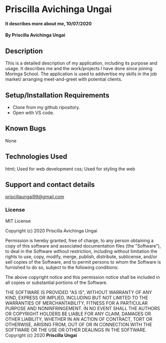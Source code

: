 # Priscilla Avichinga Ungai
#### It describes more about me, 10/07/2020
#### By **Priscilla Avichinga Ungai**
## Description
This is a detailed description of my application, including its purpose and usage. It describes me and the work/projects I have done since joining Moringa School. The application is used to addvertise my skills in the job market/ arranging meet-and-greet with potential clients.
## Setup/Installation Requirements
* Clone from my github ripository.
* Open with VS code.

## Known Bugs 
None
## Technologies Used
html; Used for web development
css; Used for styling the web
## Support and contact details
priscillaungai99@gmail.com
### License
MIT License

Copyright (c) 2020 Priscilla Avichinga Ungai

Permission is hereby granted, free of charge, to any person obtaining a copy
of this software and associated documentation files (the "Software"), to deal
in the Software without restriction, including without limitation the rights
to use, copy, modify, merge, publish, distribute, sublicense, and/or sell
copies of the Software, and to permit persons to whom the Software is
furnished to do so, subject to the following conditions:

The above copyright notice and this permission notice shall be included in all
copies or substantial portions of the Software.

THE SOFTWARE IS PROVIDED "AS IS", WITHOUT WARRANTY OF ANY KIND, EXPRESS OR
IMPLIED, INCLUDING BUT NOT LIMITED TO THE WARRANTIES OF MERCHANTABILITY,
FITNESS FOR A PARTICULAR PURPOSE AND NONINFRINGEMENT. IN NO EVENT SHALL THE
AUTHORS OR COPYRIGHT HOLDERS BE LIABLE FOR ANY CLAIM, DAMAGES OR OTHER
LIABILITY, WHETHER IN AN ACTION OF CONTRACT, TORT OR OTHERWISE, ARISING FROM,
OUT OF OR IN CONNECTION WITH THE SOFTWARE OR THE USE OR OTHER DEALINGS IN THE
SOFTWARE.
Copyright (c) 2020
 **Priscilla Ungai**

